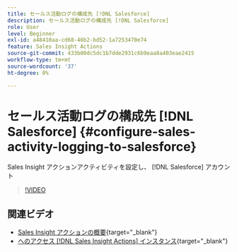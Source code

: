 ```yaml
---
title: セールス活動ログの構成先 [!DNL Salesforce]
description: セールス活動ログの構成先 [!DNL Salesforce]
role: User
level: Beginner
exl-id: a48410aa-cd68-46b2-bd52-1a7253470e74
feature: Sales Insight Actions
source-git-commit: 433b00dc5dc1b7dde2931c6b9eaa8a403eae2415
workflow-type: tm+mt
source-wordcount: '37'
ht-degree: 0%

---
```


# セールス活動ログの構成先 [!DNL Salesforce] {#configure-sales-activity-logging-to-salesforce}

Sales Insight アクションアクティビティを設定し、 [!DNL Salesforce] アカウント

>[!VIDEO](https://video.tv.adobe.com/v/340843/?quality=12&learn=on)

## 関連ビデオ

* [Sales Insight アクションの概要](/help/sales-insight-actions/sales-insight-actions-overview.md){target="_blank"}
* [へのアクセス [!DNL Sales Insight Actions] インスタンス](/help/sales-insight-actions/accessing-your-sales-insight-actions-instance.md){target="_blank"}
